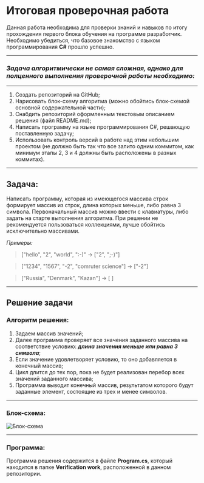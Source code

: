 # Итоговая проверочная работа

Данная работа необходима для проверки знаний и навыков по итогу прохождения первого блока обучения
на программе разработчик. Необходимо убедиться, что базовое знакомство с языком программирования __С#__ прошло успешно.
___
### *Задача алгоритмически не самая сложная, однако для полценного выполнения проверочной работы необходимо:*
___
1. Создать репозиторий на GitHub;
2. Нарисовать блок-схему алгоритма (можно обойтись блок-схемой основной содержательной части);
3. Снабдить репозиторий оформленным текстовым описанием решения (файл README.md);
4. Написать программу на языке программирования C#, решающую поставленную задачу;
5. Использовать контроль версий в работе над этим небольшим проектом (не должно быть так что все залито одним коммитом, как минимум этапы 2, 3 и 4 должны быть расположены в разных коммитах).
___
## **Задача:**
Написать программу, которая из имеющегося массива строк формирует массив из строк, длина которых меньше, либо равна 3 символа. Первоначальный массив можно ввести с клавиатуры, либо задать на старте
выполнения алгоритма. При решении не рекомендуется пользоваться коллекциями, лучше обойтись исключительно массивами.

*Примеры:*

>["hello", "2", "world", ":-)" -> ["2", ";-)"]

> ["1234", "1567", "-2", "comruter science"] -> ["-2"]

> ["Russia", "Denmark", "Kazan"] -> [  ]
___

## **Решение задачи**
### **Алгоритм решения:**
1. Задаем массив значений;
2. Далее программа проверяет все значения заданного массива на соответствие условию: ***длина значения меньше или равна 3 символа***;
3. Если значение удовлетворяет условию, то оно добавляется в конечный массив;
4. Цикл длится до тех пор, пока не будет реализован перебор всех значений заданного массива;
5. Программа выводит конечный массив, результатом которого будут заданные элемент, состоящие из трех и менее символов.
___
### **Блок-схема:**
![Блок-схема](solution%20algorithm.drawio.png)
___
### **Программа:**
Программа решения содержится в файле **Program.cs**, который находится в папке **Verification work**, расположенной в данном репозитории.
